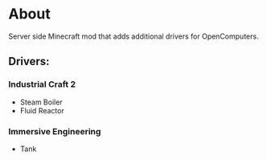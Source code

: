 # About
Server side Minecraft mod that adds additional drivers for OpenComputers.



## Drivers:
### Industrial Craft 2
  - Steam Boiler
  - Fluid Reactor

### Immersive Engineering
  - Tank

